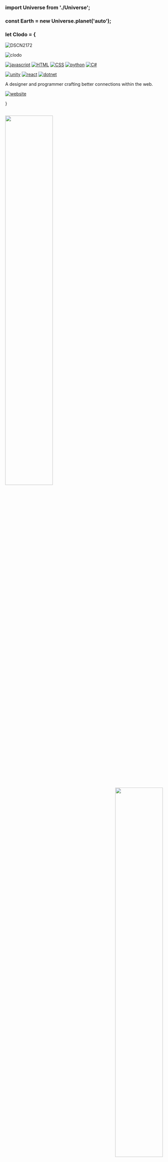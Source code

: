 <h3> import Universe from './Universe'; </h3>

<h3>const Earth = new Universe.planet('auto'); </h3>

<h3>let Clodo = { </h3>

<div align="left">
  
![DSCN2172](https://user-images.githubusercontent.com/104923248/214688635-cd3537fc-eff6-4363-9bc0-26a6d3bf8b3f.JPG)

![clodo](https://github-readme-stats.vercel.app/api?username=clodoN1109&theme=calm_pink&show_icons=true)



<div align="left">
  
<a href="https://developer.mozilla.org/pt-BR/docs/Web/JavaScript">![javascript](https://img.shields.io/badge/JavaScript-323330?style=for-the-badge&logo=javascript&logoColor=F7DF1E)</a>
<a href="https://developer.mozilla.org/pt-BR/docs/Web/HTML">![HTML](https://img.shields.io/badge/HTML5-E34F26?style=for-the-badge&logo=html5&logoColor=white)</a>
<a href="https://developer.mozilla.org/pt-BR/docs/Web/CSS">![CSS](https://img.shields.io/badge/CSS3-1572B6?style=for-the-badge&logo=css3&logoColor=white)</a>
<a href="https://www.python.org/">![python](https://img.shields.io/badge/Python-FFD43B?style=for-the-badge&logo=python&logoColor=blue)</a>
<a href="https://learn.microsoft.com/pt-br/dotnet/csharp/">![C#](https://img.shields.io/badge/c%23-%23239120.svg?style=for-the-badge&logo=c-sharp&logoColor=white)</a>

</div>

<div align="left">
  
  <a href="https://unity.com">![unity](https://img.shields.io/badge/Unity-100000?style=for-the-badge&logo=unity&logoColor=white)</a>
  <a href="https://pt-br.reactjs.org/">![react](https://img.shields.io/badge/React-20232A?style=for-the-badge&logo=react&logoColor=61DAFB)</a>
  <a href="https://dotnet.microsoft.com/en-us/">![dotnet](https://img.shields.io/badge/.NET-512BD4?style=for-the-badge&logo=dotnet&logoColor=white)</a>

</div>




<div align="left">
  
A designer and programmer crafting better connections within the web.

<a href="https://www.clodo.me">![website](https://img.shields.io/badge/website-clodo.me-blue)</a>

</div>

}

##

<div align="left">
   <img src="https://github.com/clodoN1109/clodoN1109/assets/104923248/719cc235-b70d-4302-a53c-ef9c12390d8e" width="55%">
</div>

<div align="right">
  <img src="https://github.com/clodoN1109/turing-universal-machines/assets/104923248/6b58f7a5-d8ed-4f4f-9e04-21abbde5028c" width="55%">
</div>

<div align="left">
   <img src="https://github.com/clodoN1109/clodoN1109/assets/104923248/918c26ab-e4bc-47a1-8f01-7d2f5640cf78" width="55%">
</div>

<!---
clodoN1109/clodoN1109 is a ✨ special ✨ repository because its `README.md` (this file) appears on your GitHub profile.
You can click the Preview link to take a look at your changes.
--->
